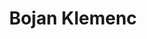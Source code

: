 ---
SICRIS: '32887'
draft: false
fixName: bojan_klemenc
lab: Laboratorij za računalniški vid
labPos: Član laboratorija
location: R2.33 - Laboratorij LRV
mailInfo: bojan.klemenc@fri.uni-lj.si
officeHours: null
profName: pred. mag. Bojan Klemenc
profTitle: Asistent
telephoneInfo: null
title: Bojan Klemenc
---